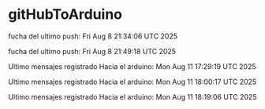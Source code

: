 # gitHubToArduino


fucha del ultimo push:  Fri Aug  8 21:34:06 UTC 2025


fucha del ultimo push:  Fri Aug  8 21:49:18 UTC 2025


Ultimo mensajes registrado Hacia el arduino:  Mon Aug 11 17:29:19 UTC 2025


Ultimo mensajes registrado Hacia el arduino:  Mon Aug 11 18:00:17 UTC 2025


Ultimo mensajes registrado Hacia el arduino:  Mon Aug 11 18:19:06 UTC 2025
